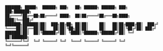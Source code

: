 ```

███████╗ █████╗  ██████╗ ███╗   ██╗ ██████╗ ██████╗ ███╗   ███╗███████╗
██╔════╝██╔══██╗██╔════╝ ████╗  ██║██╔════╝██╔═══██╗████╗ ████║╚══███╔╝
███████╗███████║██║  ███╗██╔██╗ ██║██║     ██║   ██║██╔████╔██║  ███╔╝ 
╚════██║██╔══██║██║   ██║██║╚██╗██║██║     ██║   ██║██║╚██╔╝██║ ███╔╝  
███████║██║  ██║╚██████╔╝██║ ╚████║╚██████╗╚██████╔╝██║ ╚═╝ ██║███████╗
╚══════╝╚═╝  ╚═╝ ╚═════╝ ╚═╝  ╚═══╝ ╚═════╝ ╚═════╝ ╚═╝     ╚═╝╚══════╝
                                                                       
```

<!--
**sangcomz/sangcomz** is a ✨ _special_ ✨ repository because its `README.md` (this file) appears on your GitHub profile.

Here are some ideas to get you started:

- 🔭 I’m currently working on ...
- 🌱 I’m currently learning ...
- 👯 I’m looking to collaborate on ...
- 🤔 I’m looking for help with ...
- 💬 Ask me about ...
- 📫 How to reach me: ...
- 😄 Pronouns: ...
- ⚡ Fun fact: ...
-->
